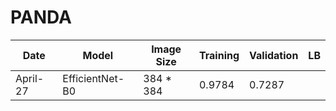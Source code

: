 # PANDA

|Date|Model| Image Size | Training|Validation| LB |
|----|-----|------------|---------|----------|----|
|April-27|EfficientNet-B0|384 * 384|0.9784|0.7287|
